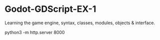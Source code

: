 # Godot-GDScript-EX-1
Learning the game engine, syntax, classes, modules, objects &amp; interface.

python3 -m http.server 8000
